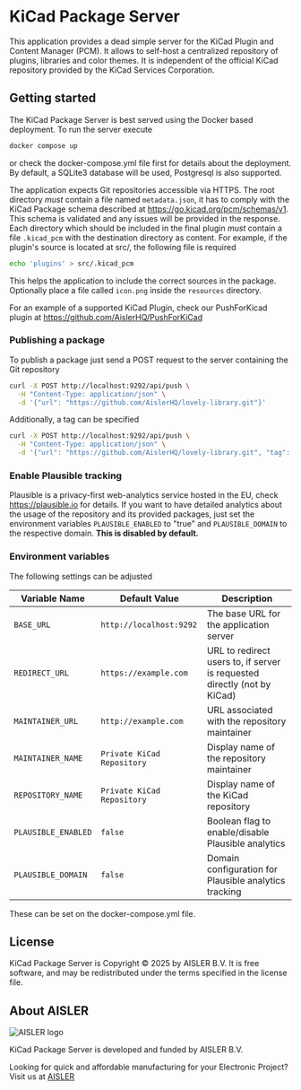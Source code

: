 # KiCad Package Server
This application provides a dead simple server for the KiCad Plugin and Content Manager (PCM). It allows to self-host
a centralized repository of plugins, libraries and color themes. It is independent of the official KiCad repository
provided by the KiCad Services Corporation.


## Getting started
The KiCad Package Server is best served using the Docker based deployment. To run the server execute
```bash
docker compose up
```
or check the docker-compose.yml file first for details about the deployment. By default, a SQLite3 database will be used,
Postgresql is also supported.  

The application expects Git repositories accessible via HTTPS. The root directory *must* contain a file named `metadata.json`,
it has to comply with the KiCad Package schema described at https://go.kicad.org/pcm/schemas/v1. This schema is validated and
any issues will be provided in the response.
Each directory which should be included in the final plugin *must* contain a file `.kicad_pcm` with the destination directory
as content. For example, if the plugin's source is located at src/, the following file is required
```bash
echo 'plugins' > src/.kicad_pcm
```
This helps the application to include the correct sources in the package.
Optionally place a file called `icon.png` inside the `resources` directory.

For an example of a supported KiCad Plugin, check our PushForKicad plugin at https://github.com/AislerHQ/PushForKiCad

### Publishing a package
To publish a package just send a POST request to the server containing the Git repository
```bash
curl -X POST http://localhost:9292/api/push \
  -H "Content-Type: application/json" \
  -d '{"url": "https://github.com/AislerHQ/lovely-library.git"}'
```
Additionally, a tag can be specified
```bash
curl -X POST http://localhost:9292/api/push \
  -H "Content-Type: application/json" \
  -d '{"url": "https://github.com/AislerHQ/lovely-library.git", "tag": "v0.0.1"}'
```

### Enable Plausible tracking
Plausible is a privacy-first web-analytics service hosted in the EU, check https://plausible.io for details. If you want
to have detailed analytics about the usage of the repository and its provided packages, just set the environment variables
`PLAUSIBLE_ENABLED` to "true" and `PLAUSIBLE_DOMAIN` to the respective domain.
__This is disabled by default.__

### Environment variables
The following settings can be adjusted

| Variable Name | Default Value              | Description                                                              |
|---------------|----------------------------|--------------------------------------------------------------------------|
| `BASE_URL` | `http://localhost:9292`    | The base URL for the application server                                  |
| `REDIRECT_URL` | `https://example.com`      | URL to redirect users to, if server is requested directly (not by KiCad) |
| `MAINTAINER_URL` | `http://example.com`       | URL associated with the repository maintainer                            |
| `MAINTAINER_NAME` | `Private KiCad Repository` | Display name of the repository maintainer                                |
| `REPOSITORY_NAME` | `Private KiCad Repository` | Display name of the KiCad repository                                     |
| `PLAUSIBLE_ENABLED` | `false`                    | Boolean flag to enable/disable Plausible analytics                       |
| `PLAUSIBLE_DOMAIN` | `false`                    | Domain configuration for Plausible analytics tracking                    |
These can be set on the docker-compose.yml file.

## License
KiCad Package Server is Copyright © 2025 by AISLER B.V. It is free software, and may be
redistributed under the terms specified in the license file.

## About AISLER

![AISLER logo](https://aisler.net/logos/AISLER_Logo_m.png)

KiCad Package Server is developed and funded by AISLER B.V.

Looking for quick and affordable manufacturing for your Electronic Project? Visit us at [AISLER](https://aisler.net)